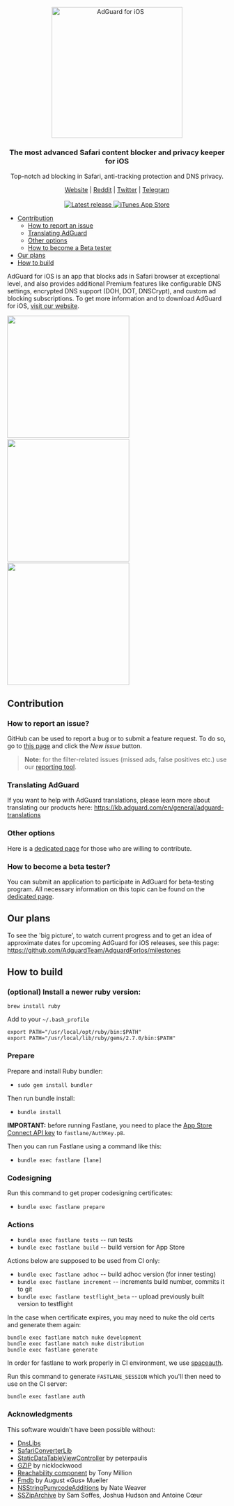 <p align="center">
  <img src="https://cdn.adguard.com/public/Adguard/Common/Logos/ios.svg" width="300px" alt="AdGuard for iOS"
 />
  </p>
<h3 align="center">The most advanced Safari content blocker and privacy keeper for iOS</h3>
<p align="center">
  Top-notch ad blocking in Safari, anti-tracking protection and DNS privacy.
</p>
  
  <p align="center">
    <a href="https://adguard.com/">Website</a> |
    <a href="https://reddit.com/r/Adguard">Reddit</a> |
    <a href="https://twitter.com/AdGuard">Twitter</a> |
    <a href="https://t.me/adguard_en">Telegram</a>
    <br/><br/>

  <a href="https://github.com/AdguardTeam/AdguardForiOS/releases">
      <img src="https://img.shields.io/github/release/AdguardTeam/AdguardForiOS/all.svg" alt="Latest release" />
  </a>
  <a href="https://agrd.io/ios">
    <img alt="iTunes App Store" src="https://img.shields.io/itunes/v/1047223162.svg">
  </a>
  </p>

- [Contribution](#contribution)
  - [How to report an issue](#issue)
  - [Translating AdGuard](#contribution-translating)
  - [Other options](#contribution-other)
  - [How to become a Beta tester](#beta-tester)
- [Our plans](#our-plans)
- [How to build](#how-to-build)

AdGuard for iOS is an app that blocks ads in Safari browser at exceptional level, and also provides additional Premium features like configurable DNS settings, encrypted DNS support (DOH, DOT, DNSCrypt), and custom ad blocking subscriptions. To get more information and to download AdGuard for iOS, [visit our website](https://adguard.com/adguard-ios/overview.html).

<img src="https://cdn.adguard.com/public/Adguard/iOS/screenshots/iOS2.png" width="280">&nbsp;<img src="https://cdn.adguard.com/public/Adguard/iOS/screenshots/iOS3.png" width="280">&nbsp;<img src="https://cdn.adguard.com/public/Adguard/iOS/screenshots/iOSD.png" width="280">

<a id="contribution"></a>

## Contribution

<a id="issue"></a>

### How to report an issue?

GitHub can be used to report a bug or to submit a feature request. To do so, go to [this page](https://github.com/AdguardTeam/AdGuardforiOS/issues) and click the _New issue_ button.

> **Note:** for the filter-related issues (missed ads, false positives etc.) use our [reporting tool](https://reports.adguard.com/new_issue.html).

<a id="contribution-translating"></a>

### Translating AdGuard

If you want to help with AdGuard translations, please learn more about translating our products here: https://kb.adguard.com/en/general/adguard-translations

<a id="contribution-other"></a>

### Other options

Here is a [dedicated page](https://adguard.com/contribute.html) for those who are willing to contribute.

<a id="beta-tester"></a>

### How to become a beta tester?

You can submit an application to participate in AdGuard for beta-testing program. All necessary information on this topic can be found on the [dedicated page](https://adguard.com/beta.html).

<a id="our-plans"></a>

## Our plans

To see the 'big picture', to watch current progress and to get an idea of approximate dates for upcoming AdGuard for iOS releases, see this page: https://github.com/AdguardTeam/AdguardForIos/milestones

<a id="how-to-build"></a>

## How to build

### (optional) Install a newer ruby version:

```
brew install ruby
```

Add to your `~/.bash_profile`

```
export PATH="/usr/local/opt/ruby/bin:$PATH"
export PATH="/usr/local/lib/ruby/gems/2.7.0/bin:$PATH"
```

### Prepare

Prepare and install Ruby bundler:

- `sudo gem install bundler`

Then run bundle install:

- `bundle install`

**IMPORTANT:** before running Fastlane, you need to place the [App Store Connect API key](https://docs.fastlane.tools/app-store-connect-api/#using-an-app-store-connect-api-key) to `fastlane/AuthKey.p8`.

Then you can run Fastlane using a command like this:

- `bundle exec fastlane [lane]`

### Codesigning

Run this command to get proper codesigning certificates:

- `bundle exec fastlane prepare`

### Actions

- `bundle exec fastlane tests` -- run tests
- `bundle exec fastlane build` -- build version for App Store

Actions below are supposed to be used from CI only:

- `bundle exec fastlane adhoc` -- build adhoc version (for inner testing)
- `bundle exec fastlane increment` -- increments build number, commits it to git
- `bundle exec fastlane testflight_beta` -- upload previously built version to testflight

In the case when certificate expires, you may need to nuke the old certs and generate them again:

```
bundle exec fastlane match nuke development
bundle exec fastlane match nuke distribution
bundle exec fastlane generate
```

In order for fastlane to work properly in CI environment, we use [spaceauth](https://docs.fastlane.tools/best-practices/continuous-integration/#use-of-application-specific-passwords-and-spaceauth).

Run this command to generate `FASTLANE_SESSION` which you'll then need to use on the CI server:

```
bundle exec fastlane auth
```

### Acknowledgments

This software wouldn't have been possible without:

- [DnsLibs](https://github.com/AdguardTeam/DnsLibs)
- [SafariConverterLib](https://github.com/AdguardTeam/SafariConverterLib)
- [StaticDataTableViewController](https://github.com/peterpaulis/StaticDataTableViewController) by peterpaulis
- [GZIP](https://github.com/nicklockwood/GZIP) by nicklockwood
- [Reachability component](https://github.com/tonymillion/Reachability) by Tony Million
- [Fmdb](https://github.com/ccgus/fmdb) by August «Gus» Mueller
- [NSStringPunycodeAdditions](https://github.com/Wevah/Punycode-Cocoa) by Nate Weaver
- [SSZipArchive](https://github.com/ZipArchive/ZipArchive) by Sam Soffes, Joshua Hudson and Antoine Cœur
